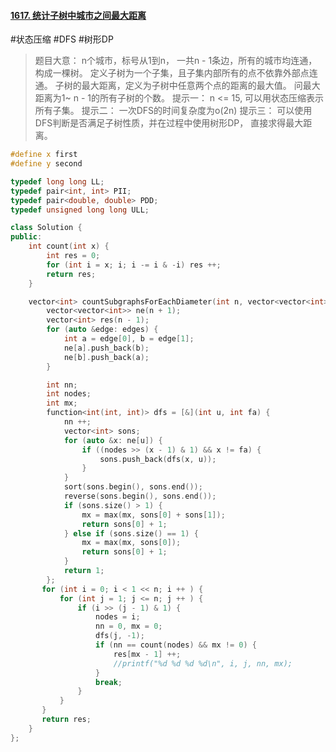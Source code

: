 #### [1617. 统计子树中城市之间最大距离](https://leetcode.cn/problems/count-subtrees-with-max-distance-between-cities/)
#状态压缩 #DFS #树形DP 
> 题目大意：
> 	n个城市，标号从1到n， 一共n - 1条边，所有的城市均连通，构成一棵树。
> 	定义子树为一个子集，且子集内部所有的点不依靠外部点连通。
> 	子树的最大距离，定义为子树中任意两个点的距离的最大值。
> 	问最大距离为1~ n - 1的所有子树的个数。
> 提示一：
> 	n <= 15, 可以用状态压缩表示所有子集。
> 提示二：
> 	一次DFS的时间复杂度为o(2n)
> 提示三：
> 	可以使用DFS判断是否满足子树性质，并在过程中使用树形DP， 直接求得最大距离。
~~~c++
#define x first
#define y second

typedef long long LL;
typedef pair<int, int> PII;
typedef pair<double, double> PDD;
typedef unsigned long long ULL;

class Solution {
public:
    int count(int x) {
        int res = 0;
        for (int i = x; i; i -= i & -i) res ++;
        return res;
    }

    vector<int> countSubgraphsForEachDiameter(int n, vector<vector<int>>& edges) {
        vector<vector<int>> ne(n + 1);
        vector<int> res(n - 1);
        for (auto &edge: edges) {
            int a = edge[0], b = edge[1];
            ne[a].push_back(b);
            ne[b].push_back(a);
        }

        int nn;
        int nodes;
        int mx;
        function<int(int, int)> dfs = [&](int u, int fa) {
            nn ++;
            vector<int> sons;
            for (auto &x: ne[u]) {
                if ((nodes >> (x - 1) & 1) && x != fa) {
                    sons.push_back(dfs(x, u));
                }
            }
            sort(sons.begin(), sons.end());
            reverse(sons.begin(), sons.end());
            if (sons.size() > 1) {
                mx = max(mx, sons[0] + sons[1]);
                return sons[0] + 1;
            } else if (sons.size() == 1) {
                mx = max(mx, sons[0]);
                return sons[0] + 1;
            }
            return 1;
        };
       for (int i = 0; i < 1 << n; i ++ ) {
           for (int j = 1; j <= n; j ++ ) {
               if (i >> (j - 1) & 1) {
                   nodes = i;
                   nn = 0, mx = 0;
                   dfs(j, -1);
                   if (nn == count(nodes) && mx != 0) {
                       res[mx - 1] ++;
                       //printf("%d %d %d %d\n", i, j, nn, mx);
                   }
                   break;
               }
           }
       }
       return res;
    }
};